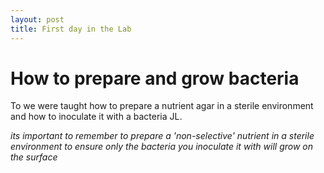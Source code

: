 ```yaml
---
layout: post
title: First day in the Lab
---
```


# How to prepare and grow bacteria

To we were taught how to prepare a nutrient agar in a sterile environment and how to inoculate it with a bacteria JL.

_its important to remember to prepare a 'non-selective' nutrient in a sterile environment to ensure only the bacteria you inoculate it with will grow on the surface_
